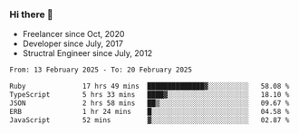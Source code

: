 ### Hi there 👋

- Freelancer since Oct, 2020
- Developer since July, 2017
- Structral Engineer since July, 2012

<!--START_SECTION:waka-->

```txt
From: 13 February 2025 - To: 20 February 2025

Ruby              17 hrs 49 mins  ██████████████▓░░░░░░░░░░   58.08 %
TypeScript        5 hrs 33 mins   ████▓░░░░░░░░░░░░░░░░░░░░   18.10 %
JSON              2 hrs 58 mins   ██▒░░░░░░░░░░░░░░░░░░░░░░   09.67 %
ERB               1 hr 24 mins    █░░░░░░░░░░░░░░░░░░░░░░░░   04.58 %
JavaScript        52 mins         ▓░░░░░░░░░░░░░░░░░░░░░░░░   02.87 %
```

<!--END_SECTION:waka-->
